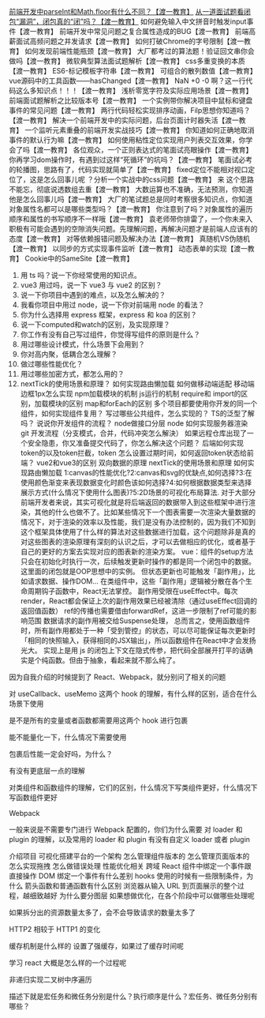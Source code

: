 [前端开发中parseInt和Math.floor有什么不同？【渡一教育】](https://www.bilibili.com/video/BV1sN411z7ut?spm_id_from=333.788.videopod.sections&vd_source=c4234488bc8659e17c631716b9036762)
[从一道面试题看闭包“漏洞”，闭包真的“闭”吗？【渡一教育】](https://www.bilibili.com/video/BV1mu41177QM?spm_id_from=333.788.videopod.sections&vd_source=c4234488bc8659e17c631716b9036762)
如何避免输入中文拼音时触发input事件【渡一教育】
前端开发中常见问题之复合属性造成的BUG【渡一教育】
前端高薪面试高频问题之并发请求【渡一教育】
如何打破Chrome的字号限制【渡一教育】
如何发现前端性能瓶颈【渡一教育】
大厂都考过的算法题！验证回文串你会做吗【渡一教育】
微软典型算法面试题解析【渡一教育】
css多重变换的本质【渡一教育】
ES6-标记模板字符串【渡一教育】
可组合的散列数值【渡一教育】
vue源码中的工具函数——hasChanged【渡一教育】 NaN +0 -0
啊？这一行代码这么多知识点！！！【渡一教育】
浅析零宽字符及实际应用场景【渡一教育】
前端面试题解析之比较版本号【渡一教育】
一个实例带你解决项目中鼠标和键盘事件的常见问题【渡一教育】
两行代码轻松实现排序动画，Filp思想你知道吗？【渡一教育】
解决一个前端开发中的实际问题，后台页面计时器失活【渡一教育】
一个监听元素重叠的前端开发实战技巧【渡一教育】
你知道如何正确地取消事件的默认行为嘛【渡一教育】
如何使用粘性定位实现用户列表交互效果，你学会了吗【渡一教育】
各位观众，一个正则表达式的笔面试亮眼操作【渡一教育】
你再学习dom操作时，有遇到过这样“死循环”的坑吗？【渡一教育】
笔面试必考的轮播图，思路有了，代码实现就简单了【渡一教育】
fixed定位不能相对视口定位了，这是怎么回事儿呢 ？分析一个实战中的css问题【渡一教育】
来 这个思路不能忘，彻底说透数组去重【渡一教育】
大数运算也不准确，无法预测，你知道他是怎么回事儿吗【渡一教育】
大厂的笔试题总是同时考察很多知识点，你知道对象属性名都可以是哪些类型吗？【渡一教育】
你注意到了吗？对象属性的遍历顺序和属性的书写顺序不一样哦【渡一教育】
袁老师带你排雷了，一个你未来入职极有可能会遇到的空隙消失问题。先理解问题，再解决问题才是前端人应该有的态度【渡一教育】
对等依赖报错问题及解决办法【渡一教育】
真随机VS伪随机【渡一教育】
以同步的方式实现事件监听【渡一教育】
动态表单的实现【渡一教育】
Cookie中的SameSite【渡一教育】

1. 用 ts 吗？说一下你经常使用的知识点。
1. vue3 用过吗，说一下 vue3 与 vue2 的区别？
2. 说一下你项目中遇到的难点，以及怎么解决的？
3. 我看你项目中用过 node，说一下你对前端用 node 的看法？
4. 你为什么选择用 express 框架，express 和 koa
的区别？
5. 说一下computed和watch的区别，及实现原理？
6. 你工作有没有自己写过组件，你觉得写组件的原则是什么？
7. 用过哪些设计模式，什么场景下会用到？
8. 你对高内聚，低耦合怎么理解？
9. 做过哪些性能优化？
10. 用过哪些加密方式，都怎么用的？
11. nextTick的使用场景和原理？
如何实现路由懒加载
如何做移动端适配
移动端边框1px怎么实现
npm加载模块的机制
js运行的机制
require和 import的区别，加载模块的区别
map和forEach的区别
多个项目都要使用你开发的同一个组件，如何实现组件复用？
写过哪些公共组件，怎么实现的？
TS的泛型了解吗？
说说你开发组件的流程？
node做接口分层
node 如何实现服务器渲染
git 开发流程（分支模式，合并，代码冲突怎么解決）
如果远程仓库出现了一个安全隐患，你又准备提交代码了，你怎么解决这个问题？
后端如何实现token的以及token拦截，token
怎么设置过期时间，如何返回token状态给前端？
vue2和vue3的区别
双向数据的原理
nextTick的使用场景和原理
如何实现路由懒加载
1:canvas的性能优化?2:canvas和svg的优缺点,如何选择?3:在使用颜色渐变来表现数据变化时颜色该如何选择?4:如何根据数据类型来选择展示方式(什么情况下使用什么图表)?5:2D场景的可视化布局算法.
对于大部分前端开发者来说，其实可视化就是将后端返回的数据带入到这些框架中进行渲染，其他的什么也做不了。比如某些情况下一个图表需要一次渲染大量数据的情况下，对于渲染的效率以及性能，我们是没有办法控制的，因为我们不知到这个框架具体使用了什么样的算法对这些数据进行加载，这个问题除非是真的对这些图表的渲染原理有深刻的认识之后，才可以去做相应的优化，或者基于自己的更好的方案去实现对应的图表新的渲染方案。
vue：组件的setup方法只会在初始化时执行一次，后续触发更新时操作的都是同一个闭包中的数据。这里面的闭包就是OOP思想中的实例。
但状态更新也可能触发「副作用」，比如请求数据、操作DOM...
在类组件中，这些「副作用」逻辑被分散在各个生命周期钩子函数中，React无法掌控。
副作用受限在useEffect中。每次render，React都会保证上次的副作用效果已经被清除（通过useEffect回调的返回值函数） ref的传播也需要借由forwardRef，这进一步限制了ref可能的影响范围 数据请求的副作用被交给Suspense处理，
总而言之，使用函数组件时，所有副作用都处于一种「受到管控」的状态，可以尽可能保证每次更新时「相同的快照输入，获得相同的JSX输出」，所以函数组件在React中才会发扬光大。
实现上是用 js 的闭包上下文在隐式传参，把代码全部展开打平的话确实是个纯函数。但由于抽象，看起来就不那么纯了。


因为自我介绍的时候提到了 React、Webpack，就分别问了相关的问题

对 useCallback、useMemo 这两个 hook 的理解，有什么样的区别，适合在什么场景下使用

是不是所有的变量或者函数都需要用这两个 hook 进行包裹

能不能量化一下，什么情况下需要使用

包裹后性能一定会好吗，为什么？

有没有更底层一点的理解

对类组件和函数组件的理解，它们的区别，什么情况下写类组件更好，什么情况下写函数组件更好

Webpack

一般来说是不需要专门进行 Webpack 配置的，你们为什么需要
对 loader 和 plugin 的理解，以及常用的 loader 和 plugin
有没有自定义 loader 或者 plugin

介绍项目
可视化搭建平台的一个架构
怎么管理组件版本的
怎么管理页面版本的
怎么实现拖拽
怎么做错误处理
性能优化相关
跨域
React 组件中绑定一个事件跟直接操作 DOM 绑定一个事件有什么差别
hooks 使用的时候有一些限制条件，为什么
箭头函数和普通函数有什么区别
浏览器从输入 URL 到页面展示的整个过程，越细致越好 为什么要分图层
如果想做优化，在各个阶段中可以做哪些处理呢

如果拆分出的资源数量太多了，会不会导致请求的数量太多了

HTTP2 相较于 HTTP1 的变化

缓存机制是什么样的
设置了强缓存，如果过了缓存时间呢

学习 react 大概是怎么样的一个过程呢

非递归实现二叉树中序遍历

描述下就是宏任务和微任务分别是什么？执行顺序是什么？宏任务、微任务分别有哪些？
